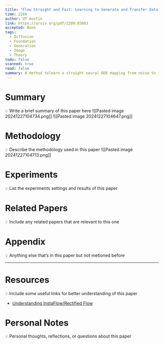 ```yaml
---
title: "Flow Straight and Fast: Learning to Generate and Transfer Data with Rectified Flow"
time: 2209
author: UT Austin
link: https://arxiv.org/pdf/2209.03003
accepted: None
tags:
  - Diffusion
  - Foundation
  - Generation
  - Image
  - Theory
todo: false
scanned: true
read: false
summary: A method tolearn a straight neural ODE mapping from noise to image.
---
```

# Summary
💡 Write a brief summary of this paper here
![[Pasted image 20241227104734.png]]
![[Pasted image 20241227104647.png]]
# Methodology
💡 Describe the methodology used in this paper
![[Pasted image 20241227104713.png]]
# Experiments
💡 List the experiments settings and results of this paper

# Related Papers
💡 Include any related papers that are relevant to this one

# Appendix
💡 Anything else that’s in this paper but not metioned before

---
# Resources
💡 Include some useful links for better understanding of this paper
- [Understanding InstaFlow/Rectified Flow](https://huggingface.co/blog/Isamu136/insta-rectified-flow)
# Personal Notes
💡 Personal thoughts, reflections, or questions about this paper